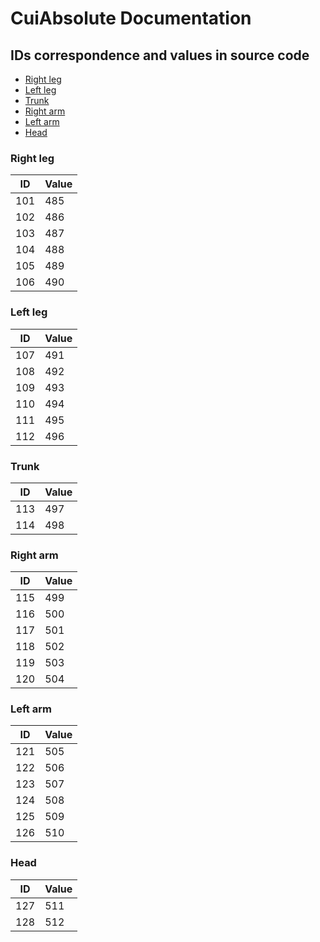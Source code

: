 # CuiAbsolute Documentation
## IDs correspondence and values in source code
- [Right leg](#right-leg)
- [Left leg](#left-leg)
- [Trunk](#trunk)
- [Right arm](#right-arm)
- [Left arm](#left-arm)
- [Head](#head)

### Right leg

|  ID | Value |
| --- | ----- |
| 101 | 485 |
| 102 | 486 |
| 103 | 487 |
| 104 | 488 |
| 105 | 489 |
| 106 | 490 |

### Left leg

|  ID | Value |
| --- | ----- |
| 107 | 491 |
| 108 | 492 |
| 109 | 493 |
| 110 | 494 |
| 111 | 495 |
| 112 | 496 |

### Trunk

|  ID | Value |
| --- | ----- |
| 113 | 497 |
| 114 | 498 |


### Right arm

|  ID | Value |
| --- | ----- |
| 115 | 499 |
| 116 | 500 |
| 117 | 501 |
| 118 | 502 |
| 119 | 503 |
| 120 | 504 |

### Left arm


|  ID | Value |
| --- | ----- |
| 121 | 505 |
| 122 | 506 |
| 123 | 507 |
| 124 | 508 |
| 125 | 509 |
| 126 | 510 |

### Head

|  ID | Value |
| --- | ----- |
| 127 | 511 |
| 128 | 512 |

